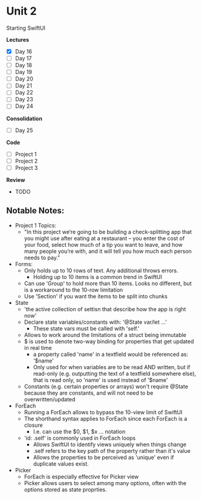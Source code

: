 # Unit 2
Starting SwiftUI

**Lectures**
- [x] Day 16
- [ ] Day 17
- [ ] Day 18
- [ ] Day 19
- [ ] Day 20
- [ ] Day 21
- [ ] Day 22
- [ ] Day 23
- [ ] Day 24

**Consolidation**
- [ ] Day 25

**Code**
- [ ] Project 1
- [ ] Project 2
- [ ] Project 3

**Review** 
- TODO

## Notable Notes:
* Project 1 Topics:
  * "In this project we’re going to be building a check-splitting app that you might use after eating at a restaurant – you enter the cost of your food, select how much of a tip you want to leave, and how many people you’re with, and it will tell you how much each person needs to pay."
* Forms:
  * Only holds up to 10 rows of text. Any additional throws errors. 
    * Holding up to 10 items is a common trend in SwiftUI
  * Can use 'Group' to hold more than 10 items. Looks no different, but is a workaround to the 10-row limitation
  * Use 'Section' if you want the items to be split into chunks
* State
  * 'the active collection of settisn that describe how the app is right now'
  * Declare state variables/constants with: '@State var/let ...'
    * These state vars must be called with 'self.'
  * Allows to work around the limitations of a struct being immutable
  * $ is used to denote two-way binding for properties that get updated in real time
    * a property called 'name' in a textfield would be referenced as: '$name'
    * Only used for when variables are to be read AND written, but if read-only (e.g. outputting the text of a textfield somewhere else), that is read only, so 'name' is used instead of '$name'
  * Constants (e.g. certain properties or arrays) won't require @State because they are constants, and will not need to be overwritten/updated
* ForEach
  * Running a ForEach allows to bypass the 10-view limit of SwiftUI
  * The shorthand syntax applies to ForEach since each ForEach is a closure
    * I.e. can use the $0, $1, $x ... notation
  * 'id: \.self' is commonly used in ForEach loops
    * Allows SwiftUI to identify views uniquely when things change
    *  \.self refers to the key path of the property rather than it's value
      * Allows the properties to be perceived as 'unique' even if duplicate values exist. 
* Picker
  * ForEach is especially effective for Picker view
  * Picker allows users to select among many options, often with the options stored as state proprties.
